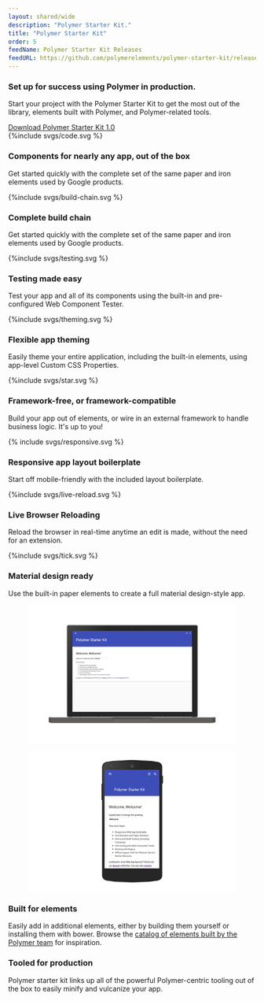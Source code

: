 ```yaml
---
layout: shared/wide
description: "Polymer Starter Kit."
title: "Polymer Starter Kit"
order: 5
feedName: Polymer Starter Kit Releases
feedURL: https://github.com/polymerelements/polymer-starter-kit/releases.atom
---
```


<div class="wf-subheading">
  <div class="page-content mdl-typography--text-center mdl-grid">
    <div class="mdl-cell mdl-cell--1-col"></div>
    <div class="mdl-cell mdl-cell--10-col">
      <h3>Set up for success using Polymer in production.</h3>
      <p>
        Start your project with the Polymer Starter Kit to get the most out of 
        the library, elements built with Polymer, and Polymer-related tools.
      </p>
      <a class="mdl-button mdl-js-button mdl-button--raised" href="https://github.com/polymerelements/polymer-starter-kit/releases">Download Polymer Starter Kit 1.0</a>
    </div>
    <div class="mdl-cell mdl-cell--1-col"></div>
  </div>
</div>


<div class="page-content">
  <div class="mdl-grid mdl-typography--text-center">
    <div class="mdl-cell mdl-cell--4-col">
      <div class="icon">
        {%include svgs/code.svg %}
      </div>
      <h3 class="mdl-typography--title">Components for nearly any app, out of the box</h3>
      <p>Get started quickly with the complete set of the same paper and iron elements used by Google products.</p>
    </div>
    <div class="mdl-cell mdl-cell--4-col">
      <div class="icon">
        {%include svgs/build-chain.svg %}
      </div>
      <h3 class="mdl-typography--title">Complete build chain</h3>
      <p>Get started quickly with the complete set of the same paper and iron elements used by Google products.</p>
    </div>
    <div class="mdl-cell mdl-cell--4-col">
      <div class="icon">
        {%include svgs/testing.svg %}
      </div>
      <h3 class="mdl-typography--title">Testing made easy</h3>
      <p>Test your app and all of its components using the built-in and pre-configured Web Component Tester.</p>
    </div>
    <div class="mdl-cell mdl-cell--4-col">
      <div class="icon">
        {%include svgs/theming.svg %}
      </div>
      <h3 class="mdl-typography--title">Flexible app theming</h3>
      <p>Easily theme your entire application, including the built-in elements, using app-level Custom CSS Properties.</p>
    </div>
    <div class="mdl-cell mdl-cell--4-col">
      <div class="icon">
        {%include svgs/star.svg %}
      </div>
      <h3 class="mdl-typography--title">Framework-free, or framework-compatible</h3>
      <p>Build your app out of elements, or wire in an external framework to handle business logic. It's up to you!</p>
    </div>
    <div class="mdl-cell mdl-cell--4-col">
      <div class="icon">
        {% include svgs/responsive.svg %}
      </div>
      <h3 class="mdl-typography--title">Responsive app layout boilerplate</h3>
      <p>Start off mobile-friendly with the included layout boilerplate.</p>
    </div>
    <div class="mdl-cell mdl-cell--4-col">
      <div class="icon">
        {%include svgs/live-reload.svg %}
      </div>
      <h3 class="mdl-typography--title">Live Browser Reloading</h3>
      <p>Reload the browser in real-time anytime an edit is made, without the need for an extension.</p>
    </div>
    <div class="mdl-cell mdl-cell--4-col">
      <div class="icon">
        {%include svgs/tick.svg %}
      </div>
      <h3 class="mdl-typography--title">Material design ready</h3>
      <p>Use the built-in paper elements to create a full material design-style app.</p>
    </div>
  </div>


  <div class="mdl-grid">
    <figure class="mdl-cell mdl-cell--6-col">
      <img src="../imgs/psk-desktop.png">
    </figure>
    <figure class="mdl-cell mdl-cell--6-col">
      <img src="../imgs/psk-mobile.png">
    </figure>
  </div>

  <div class="mdl-grid">
    <div class="mdl-cell mdl-cell--6-col">
      <h3 class="mdl-typography--headline">Built for elements</h3>
      <p>Easily add in additional elements, either by building them yourself or installing them with bower. Browse the <a href="https://elements.polymer-project.org">catalog of elements built by the Polymer team</a> for inspiration.</p>
    </div>
    <div class="mdl-cell mdl-cell--6-col">
      <h3 class="mdl-typography--headline">Tooled for production</h3>
      <p>Polymer starter kit links up all of the powerful Polymer-centric tooling out of the box to easily minify and vulcanize your app.</p>
    </div>
  </div>
</div>
